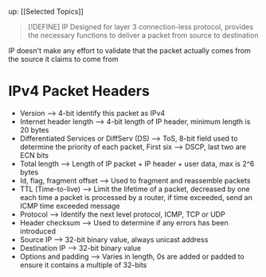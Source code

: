 up: [[Selected Topics]]

> [!DEFINE] IP
> Designed for layer 3 connection-less protocol, provides the necessary functions to deliver a packet from source to destination

IP doesn't make any effort to validate that the packet actually comes from the source it claims to come from

# IPv4 Packet Headers
- Version --> 4-bit identify this packet as IPv4
- Internet header length --> 4-bit length of IP header, minimum length is 20 bytes
- Differentiated Services or DiffServ (DS) --> ToS, 8-bit field used to determine the priority of each packet, First six --> DSCP, last two are ECN bits
- Total length --> Length of IP packet + IP header + user data, max is 2^6 bytes
- Id, flag, fragment offset --> Used to fragment and reassemble packets
- TTL (Time-to-live) --> Limit the lifetime of a packet, decreased by one each time a packet is processed by a router, if time exceeded, send an ICMP time exceeded message
- Protocol --> Identify the next level protocol, ICMP, TCP or UDP
- Header checksum --> Used to determine if any errors has been introduced
- Source IP --> 32-bit binary value, always unicast address
- Destination IP --> 32-bit binary value
- Options and padding --> Varies in length, 0s are added or padded to ensure it contains a multiple of 32-bits